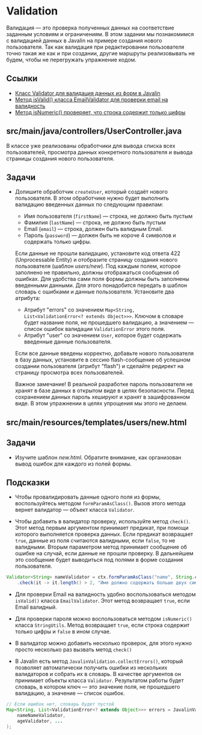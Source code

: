 # Validation

Валидация — это проверка полученных данных на соответствие заданным условиям и ограничениям. В этом задании мы познакомимся с валидацией данных в Javalin на примере создания нового пользователя. Так как валидация при редактировании пользователя точно такая же как и при создании, другие маршруты реализовывать не будем, чтобы не перегружать упражнение кодом.

## Ссылки

* [Класс Validator для валидация данных из форм в Javalin](https://javalin.io/documentation#validation)
* [Метод isValid() класса EmailValidator для проверки email на валидность](https://commons.apache.org/proper/commons-validator/apidocs/org/apache/commons/validator/routines/EmailValidator.html#isValid-java.lang.String-)
* [Метод isNumeric() проверяет, что строка содержит только цифры](https://commons.apache.org/proper/commons-lang/apidocs/org/apache/commons/lang3/StringUtils.html#isNumeric-java.lang.CharSequence-)

## src/main/java/controllers/UserController.java

В классе уже реализованы обработчики для вывода списка всех пользователей, просмотра данных конкретного пользователя и вывода страницы создания нового пользователя.

## Задачи

* Допишите обработчик `createUser`, который создаёт нового пользователя. В этом обработчике нужно будет выполнить валидацию введенных данных по следующим правилам:

  * Имя пользователя (`firstName`) — строка, не должно быть пустым
  * Фамилия (`lastName`) — строка, не должно быть пустым
  * Email (`email`) — строка, должен быть валидным Email.
  * Пароль (`password`) — должен быть не короче 4 символов и содержать только цифры.

  Если данные не прошли валидацию, установите код ответа 422 (Unprocessable Entity) и отобразите страницу создания нового пользователя (шаблон *users/new*). Под каждым полем, которое заполнено не правильно, должны отображаться сообщения об ошибках. Для удобства сами поля формы должны быть заполнены введенными данными. Для этого понадобится передать в шаблон словарь с ошибками и данные пользователя. Установите два атрибута:

  * Атрибут "errors" со значением `Map<String, List<ValidationError<? extends Object>>>`. Ключом в словаре будет название поля, не прошедшего валидацию, а значением — список ошибок валидации `ValidationError` этого поля.
  * Атрибут "user" со значением `User`, которое будет содержать введенные данные пользователя.

  Если все данные введены корректно, добавьте нового пользователя в базу данных, установите в сессию flash-сообщение об успешном создании пользователя (атрибут "flash") и сделайте редирект на страницу просмотра всех пользователей.

  Важное замечание! В реальной разработке пароль пользователя не хранят в базе данных в открытом виде в целях безопасности. Перед сохранением данных пароль хешируют и хранят в зашифрованном виде. В этом упражнении в целях упрощения мы этого не делаем.

## src/main/resources/templates/users/new.html

## Задачи

* Изучите шаблон *new.html*. Обратите внимание, как организован вывод ошибок для каждого из полей формы.

## Подсказки

* Чтобы провалидировать данные одного поля из формы, воспользуйтесь методом `formParamAsClass()`. Вызов этого метода вернет валидатор — объект класса `Validator`.

* Чтобы добавить в валидатор проверку, используйте метод `check()`. Этот метод первым аргументом принимает предикат, при помощи которого выполняется проверка данных. Если предикат возвращает `true`, данные из поля считаются валидными, если `false`, то не валидными.
Вторым параметром метод принимает сообщение об ошибке на случай, если данные не прошли проверку. В дальнейшем это сообщение будет выводиться под полями в форме создания пользователя.

```java
Validator<String> nameValidator = ctx.formParamAsClass("name", String.class)
    .check(it -> it.length() > 2, "Имя должно содержать больше двух символов");
```

* Для проверки Email на валидность удобно воспользоваться методом `isValid()` класса `EmailValidator`. Этот метод возвращает `true`, если Email валидный.

* Для проверки пароля можно воспользоваться методом `isNumeric()` класса `StringUtils`. Метод возвращает `true`, если строка содержит только цифры и `false` в ином случае.

* В валидатор можно добавить несколько проверок, для этого нужно просто несколько раз вызвать метод `check()`

* В Javalin есть метод `JavalinValidation.collectErrors()`, который позволяет автоматически получить ошибки из нескольких валидаторов и собрать их в словарь. В качестве аргументов он принимает объекты класса `Validator`. Результатом работы будет словарь, в котором ключ — это значение поля, не прошедшего валидацию, а значение — список ошибок.

```java
// Если ошибок нет, словарь будет пустой
Map<String, List<ValidationError<? extends Object>>> errors = JavalinValidation.collectErrors(
    nameNameValidator,
    ageValidator, ...
);
```
